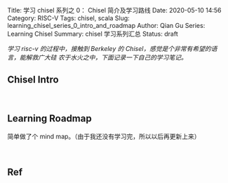 Title: 学习 chisel 系列之 0： Chisel 简介及学习路线
Date: 2020-05-10 14:56
Category: RISC-V
Tags: chisel, scala
Slug: learning_chisel_series_0_intro_and_roadmap
Author: Qian Gu
Series: Learning Chisel
Summary: chisel 学习系列汇总
Status: draft

_学习 risc-v 的过程中，接触到 Berkeley 的 Chisel，感觉是个非常有希望的语言，能解救广大硅
农于水火之中，下面记录一下自己的学习笔记。_

## Chisel Intro


[chisel_offical]: https://www.chisel-lang.org/
[chisel_github]: https://github.com/freechipsproject/chisel3

<br>

## Learning Roadmap

简单做了个 mind map。（由于我还没有学习完，所以以后再更新上来）

<br>

## Ref

